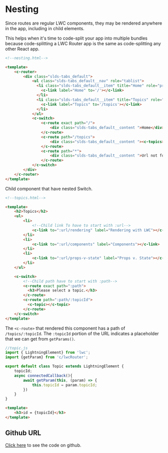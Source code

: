 # Nesting

Since routes are regular LWC components, they may be rendered anywhere in the app, including in child elements.

This helps when it's time to code-split your app into multiple bundles because code-splitting a LWC Router app is the same as code-splitting any other React app.

```html
<!--nesting.html-->

<template>
    <c-router>
        <div class="slds-tabs_default">
            <ul class="slds-tabs_default__nav" role="tablist">
              <li class="slds-tabs_default__item" title="Home" role="presentation">
                <c-link label="Home" to='/'></c-link>
              </li>
              <li class="slds-tabs_default__item" title="Topics" role="presentation">
                <c-link label="Topics" to='/topics'></c-link>
              </li>
            </ul>
            <c-switch>
                <c-route exact path="/">
                    <div class="slds-tabs_default__content ">Home</div>
                </c-route>
                <c-route path="/topics">
                    <div class="slds-tabs_default__content "><c-topics></c-topics></div>
                </c-route>
                <c-route path="*">
                    <div class="slds-tabs_default__content ">Url not found</div>
                </c-route>
            </c-switch>
        </div>
    </c-router>
</template>
```
Child component that have nested Switch.

```html
<!--topics.html-->

<template>
    <h2>Topics</h2>
    <ul>
        <li>
            <!--Child link To have to start with :url-->
            <c-link to=":url/rendering" label="Rendering with LWC"></c-link>
        </li>
        <li>
            <c-link to=":url/components" label="Components"></c-link>
        </li>
        <li>
            <c-link to=":url/props-v-state" label="Props v. State"></c-link>
        </li>
    </ul>

    <c-switch>
        <!--Child path have to start with :path-->
        <c-route exact path=":path">
          <h3>Please select a topic.</h3>
        </c-route>
        <c-route path=":path/:topicId">
          <c-topic></c-topic>
        </c-route>
    </c-switch>
</template>
```
The `<c-route>` that rendered this component has a path of `/topics/:topicId`. The `:topicId` portion of the URL indicates a placeholder that we can get from `getParams()`.

```js
//topic.js
import { LightningElement} from 'lwc';
import {getParam} from 'c/lwcRouter';

export default class Topic extends LightningElement {
    topicId;
    async connectedCallback(){
        await getParam(this, (param) => {
            this.topicId = param.topicId;
        })
    }
}
```

```html
<template>
    <h3>id = {topicId}</h3>
</template>
```

## Github URL

[Click here](https://github.com/chandrakiran-dev/lwc-router/tree/master/examples/lwc/nesting) to see the code on github.

